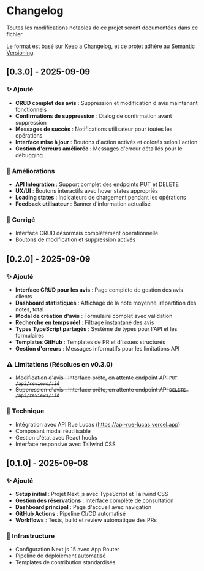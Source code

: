 # Changelog

Toutes les modifications notables de ce projet seront documentées dans ce fichier.

Le format est basé sur [Keep a Changelog](https://keepachangelog.com/fr/1.0.0/),
et ce projet adhère au [Semantic Versioning](https://semver.org/lang/fr/).

## [0.3.0] - 2025-09-09

### ✨ Ajouté
- **CRUD complet des avis** : Suppression et modification d'avis maintenant fonctionnels
- **Confirmations de suppression** : Dialog de confirmation avant suppression
- **Messages de succès** : Notifications utilisateur pour toutes les opérations
- **Interface mise à jour** : Boutons d'action activés et colorés selon l'action
- **Gestion d'erreurs améliorée** : Messages d'erreur détaillés pour le debugging

### 🔧 Améliorations
- **API Integration** : Support complet des endpoints PUT et DELETE
- **UX/UI** : Boutons interactifs avec hover states appropriés
- **Loading states** : Indicateurs de chargement pendant les opérations
- **Feedback utilisateur** : Banner d'information actualisé

### 🐛 Corrigé
- Interface CRUD désormais complètement opérationnelle
- Boutons de modification et suppression activés

## [0.2.0] - 2025-09-09

### ✨ Ajouté
- **Interface CRUD pour les avis** : Page complète de gestion des avis clients
- **Dashboard statistiques** : Affichage de la note moyenne, répartition des notes, total
- **Modal de création d'avis** : Formulaire complet avec validation
- **Recherche en temps réel** : Filtrage instantané des avis
- **Types TypeScript partagés** : Système de types pour l'API et les formulaires
- **Templates GitHub** : Templates de PR et d'issues structurés
- **Gestion d'erreurs** : Messages informatifs pour les limitations API

### ⚠️ Limitations (Résolues en v0.3.0)
- ~~Modification d'avis : Interface prête, en attente endpoint API `PUT /api/reviews/:id`~~
- ~~Suppression d'avis : Interface prête, en attente endpoint API `DELETE /api/reviews/:id`~~

### 🔧 Technique
- Intégration avec API Rue Lucas (https://api-rue-lucas.vercel.app)
- Composant modal réutilisable
- Gestion d'état avec React hooks
- Interface responsive avec Tailwind CSS

## [0.1.0] - 2025-09-08

### ✨ Ajouté
- **Setup initial** : Projet Next.js avec TypeScript et Tailwind CSS
- **Gestion des réservations** : Interface complète de consultation
- **Dashboard principal** : Page d'accueil avec navigation
- **GitHub Actions** : Pipeline CI/CD automatisé
- **Workflows** : Tests, build et review automatique des PRs

### 🚀 Infrastructure
- Configuration Next.js 15 avec App Router
- Pipeline de déploiement automatisé
- Templates de contribution standardisés
